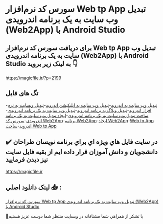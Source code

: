 # سورس کد نرم‌افزار Web tp App تبدیل وب سایت به یک برنامه اندرویدی (Web2App) با Android Studio

## برای دریافت سورس کد نرم‌افزار Web tp App تبدیل وب سایت به یک برنامه اندرویدی (Web2App) با Android Studio به لینک زیر بروید 👇

https://magicfile.ir/?p=2199

## تگ های فایل

-[تبدیل وب سایت به اندروید](https://magicfile.ir/product/%d8%b3%d9%88%d8%b1%d8%b3-%d9%88-%da%a9%d8%af-%d9%86%d8%b1%d9%85-%d8%a7%d9%81%d8%b2%d8%a7%d8%b1web2app-%d8%aa%d8%a8%d8%af%db%8c%d9%84%d9%88%d8%a8-%d8%b3%d8%a7%db%8c%d8%aa-%d8%a8%d9%87-%db%8c%da%a9-%d8%a8%d8%b1%d9%86%d8%a7%d9%85%d9%87-%d8%a7%d9%86%d8%af%d8%b1%d9%88%db%8c%d8%af%db%8c/)-[تبدیل وب سایت به اپلیکیشن اندروید](https://magicfile.ir/product/%d8%b3%d9%88%d8%b1%d8%b3-%d9%88-%da%a9%d8%af-%d9%86%d8%b1%d9%85-%d8%a7%d9%81%d8%b2%d8%a7%d8%b1web2app-%d8%aa%d8%a8%d8%af%db%8c%d9%84%d9%88%d8%a8-%d8%b3%d8%a7%db%8c%d8%aa-%d8%a8%d9%87-%db%8c%da%a9-%d8%a8%d8%b1%d9%86%d8%a7%d9%85%d9%87-%d8%a7%d9%86%d8%af%d8%b1%d9%88%db%8c%d8%af%db%8c/)-[تبدیل وبسایت به نرم افزار اندروید](https://magicfile.ir/product/%d8%b3%d9%88%d8%b1%d8%b3-%d9%88-%da%a9%d8%af-%d9%86%d8%b1%d9%85-%d8%a7%d9%81%d8%b2%d8%a7%d8%b1web2app-%d8%aa%d8%a8%d8%af%db%8c%d9%84%d9%88%d8%a8-%d8%b3%d8%a7%db%8c%d8%aa-%d8%a8%d9%87-%db%8c%da%a9-%d8%a8%d8%b1%d9%86%d8%a7%d9%85%d9%87-%d8%a7%d9%86%d8%af%d8%b1%d9%88%db%8c%d8%af%db%8c/)-[تبدیل وبلاگ به برنامه اندروید](https://magicfile.ir/product/%d8%b3%d9%88%d8%b1%d8%b3-%d9%88-%da%a9%d8%af-%d9%86%d8%b1%d9%85-%d8%a7%d9%81%d8%b2%d8%a7%d8%b1web2app-%d8%aa%d8%a8%d8%af%db%8c%d9%84%d9%88%d8%a8-%d8%b3%d8%a7%db%8c%d8%aa-%d8%a8%d9%87-%db%8c%da%a9-%d8%a8%d8%b1%d9%86%d8%a7%d9%85%d9%87-%d8%a7%d9%86%d8%af%d8%b1%d9%88%db%8c%d8%af%db%8c/)-[تبدیل وب سایت به یک برنامه اندرویدی](https://magicfile.ir/product/%d8%b3%d9%88%d8%b1%d8%b3-%d9%88-%da%a9%d8%af-%d9%86%d8%b1%d9%85-%d8%a7%d9%81%d8%b2%d8%a7%d8%b1web2app-%d8%aa%d8%a8%d8%af%db%8c%d9%84%d9%88%d8%a8-%d8%b3%d8%a7%db%8c%d8%aa-%d8%a8%d9%87-%db%8c%da%a9-%d8%a8%d8%b1%d9%86%d8%a7%d9%85%d9%87-%d8%a7%d9%86%d8%af%d8%b1%d9%88%db%8c%d8%af%db%8c/)-[ساخت تبدیل وب سایت به یک برنامه اندرویدی](https://magicfile.ir/product/%d8%b3%d9%88%d8%b1%d8%b3-%d9%88-%da%a9%d8%af-%d9%86%d8%b1%d9%85-%d8%a7%d9%81%d8%b2%d8%a7%d8%b1web2app-%d8%aa%d8%a8%d8%af%db%8c%d9%84%d9%88%d8%a8-%d8%b3%d8%a7%db%8c%d8%aa-%d8%a8%d9%87-%db%8c%da%a9-%d8%a8%d8%b1%d9%86%d8%a7%d9%85%d9%87-%d8%a7%d9%86%d8%af%d8%b1%d9%88%db%8c%d8%af%db%8c/)-[ایجاد تبدیل وب سایت به یک برنامه اندرویدی](https://magicfile.ir/product/%d8%b3%d9%88%d8%b1%d8%b3-%d9%88-%da%a9%d8%af-%d9%86%d8%b1%d9%85-%d8%a7%d9%81%d8%b2%d8%a7%d8%b1web2app-%d8%aa%d8%a8%d8%af%db%8c%d9%84%d9%88%d8%a8-%d8%b3%d8%a7%db%8c%d8%aa-%d8%a8%d9%87-%db%8c%da%a9-%d8%a8%d8%b1%d9%86%d8%a7%d9%85%d9%87-%d8%a7%d9%86%d8%af%d8%b1%d9%88%db%8c%d8%af%db%8c/)-[سورس کد Web2App](https://magicfile.ir/product/%d8%b3%d9%88%d8%b1%d8%b3-%d9%88-%da%a9%d8%af-%d9%86%d8%b1%d9%85-%d8%a7%d9%81%d8%b2%d8%a7%d8%b1web2app-%d8%aa%d8%a8%d8%af%db%8c%d9%84%d9%88%d8%a8-%d8%b3%d8%a7%db%8c%d8%aa-%d8%a8%d9%87-%db%8c%da%a9-%d8%a8%d8%b1%d9%86%d8%a7%d9%85%d9%87-%d8%a7%d9%86%d8%af%d8%b1%d9%88%db%8c%d8%af%db%8c/)-[برنامه Web2App](https://magicfile.ir/product/%d8%b3%d9%88%d8%b1%d8%b3-%d9%88-%da%a9%d8%af-%d9%86%d8%b1%d9%85-%d8%a7%d9%81%d8%b2%d8%a7%d8%b1web2app-%d8%aa%d8%a8%d8%af%db%8c%d9%84%d9%88%d8%a8-%d8%b3%d8%a7%db%8c%d8%aa-%d8%a8%d9%87-%db%8c%da%a9-%d8%a8%d8%b1%d9%86%d8%a7%d9%85%d9%87-%d8%a7%d9%86%d8%af%d8%b1%d9%88%db%8c%d8%af%db%8c/)-[ایجاد Web2App](https://magicfile.ir/product/%d8%b3%d9%88%d8%b1%d8%b3-%d9%88-%da%a9%d8%af-%d9%86%d8%b1%d9%85-%d8%a7%d9%81%d8%b2%d8%a7%d8%b1web2app-%d8%aa%d8%a8%d8%af%db%8c%d9%84%d9%88%d8%a8-%d8%b3%d8%a7%db%8c%d8%aa-%d8%a8%d9%87-%db%8c%da%a9-%d8%a8%d8%b1%d9%86%d8%a7%d9%85%d9%87-%d8%a7%d9%86%d8%af%d8%b1%d9%88%db%8c%d8%af%db%8c/)-[Web tp App اندروید](https://magicfile.ir/product/%d8%b3%d9%88%d8%b1%d8%b3-%d9%88-%da%a9%d8%af-%d9%86%d8%b1%d9%85-%d8%a7%d9%81%d8%b2%d8%a7%d8%b1web2app-%d8%aa%d8%a8%d8%af%db%8c%d9%84%d9%88%d8%a8-%d8%b3%d8%a7%db%8c%d8%aa-%d8%a8%d9%87-%db%8c%da%a9-%d8%a8%d8%b1%d9%86%d8%a7%d9%85%d9%87-%d8%a7%d9%86%d8%af%d8%b1%d9%88%db%8c%d8%af%db%8c/)-[ساخت Web tp App](https://magicfile.ir/product/%d8%b3%d9%88%d8%b1%d8%b3-%d9%88-%da%a9%d8%af-%d9%86%d8%b1%d9%85-%d8%a7%d9%81%d8%b2%d8%a7%d8%b1web2app-%d8%aa%d8%a8%d8%af%db%8c%d9%84%d9%88%d8%a8-%d8%b3%d8%a7%db%8c%d8%aa-%d8%a8%d9%87-%db%8c%da%a9-%d8%a8%d8%b1%d9%86%d8%a7%d9%85%d9%87-%d8%a7%d9%86%d8%af%d8%b1%d9%88%db%8c%d8%af%db%8c/)

## ✔️ در سايت فايل هاي ويژه اي براي برنامه نويسان طراحان دانشجويان و دانش آموزان قرار داده ايم از بقيه فايل سايت نيز ديدن فرماييد

https://magicfile.ir


## لينک دانلود اصلي 📥 :

[سورس کد نرم‌افزار Web tp App تبدیل وب سایت به یک برنامه اندرویدی (Web2App) با Android Studio](https://magicfile.ir/product/%d8%b3%d9%88%d8%b1%d8%b3-%d9%88-%da%a9%d8%af-%d9%86%d8%b1%d9%85-%d8%a7%d9%81%d8%b2%d8%a7%d8%b1web2app-%d8%aa%d8%a8%d8%af%db%8c%d9%84%d9%88%d8%a8-%d8%b3%d8%a7%db%8c%d8%aa-%d8%a8%d9%87-%db%8c%da%a9-%d8%a8%d8%b1%d9%86%d8%a7%d9%85%d9%87-%d8%a7%d9%86%d8%af%d8%b1%d9%88%db%8c%d8%af%db%8c/) 


🙏با تشکر از همراهي شما مشتاقانه در وبسایت منتظر شما دوست عزیز هستیم

